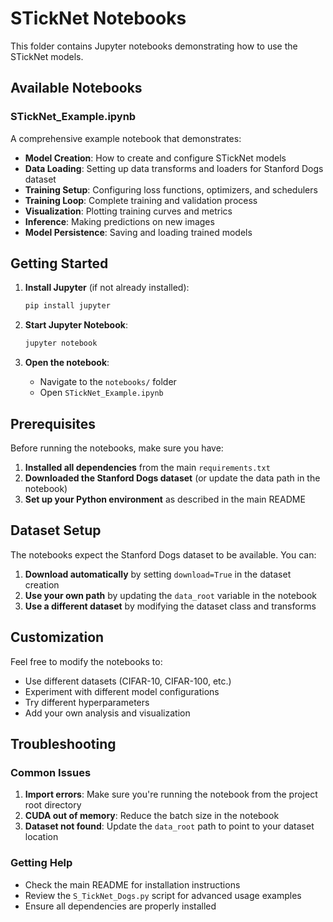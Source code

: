 # STickNet Notebooks

This folder contains Jupyter notebooks demonstrating how to use the STickNet models.

## Available Notebooks

### STickNet_Example.ipynb
A comprehensive example notebook that demonstrates:

- **Model Creation**: How to create and configure STickNet models
- **Data Loading**: Setting up data transforms and loaders for Stanford Dogs dataset
- **Training Setup**: Configuring loss functions, optimizers, and schedulers
- **Training Loop**: Complete training and validation process
- **Visualization**: Plotting training curves and metrics
- **Inference**: Making predictions on new images
- **Model Persistence**: Saving and loading trained models

## Getting Started

1. **Install Jupyter** (if not already installed):
   ```bash
   pip install jupyter
   ```

2. **Start Jupyter Notebook**:
   ```bash
   jupyter notebook
   ```

3. **Open the notebook**:
   - Navigate to the `notebooks/` folder
   - Open `STickNet_Example.ipynb`

## Prerequisites

Before running the notebooks, make sure you have:

1. **Installed all dependencies** from the main `requirements.txt`
2. **Downloaded the Stanford Dogs dataset** (or update the data path in the notebook)
3. **Set up your Python environment** as described in the main README

## Dataset Setup

The notebooks expect the Stanford Dogs dataset to be available. You can:

1. **Download automatically** by setting `download=True` in the dataset creation
2. **Use your own path** by updating the `data_root` variable in the notebook
3. **Use a different dataset** by modifying the dataset class and transforms

## Customization

Feel free to modify the notebooks to:

- Use different datasets (CIFAR-10, CIFAR-100, etc.)
- Experiment with different model configurations
- Try different hyperparameters
- Add your own analysis and visualization

## Troubleshooting

### Common Issues

1. **Import errors**: Make sure you're running the notebook from the project root directory
2. **CUDA out of memory**: Reduce the batch size in the notebook
3. **Dataset not found**: Update the `data_root` path to point to your dataset location

### Getting Help

- Check the main README for installation instructions
- Review the `S_TickNet_Dogs.py` script for advanced usage examples
- Ensure all dependencies are properly installed

